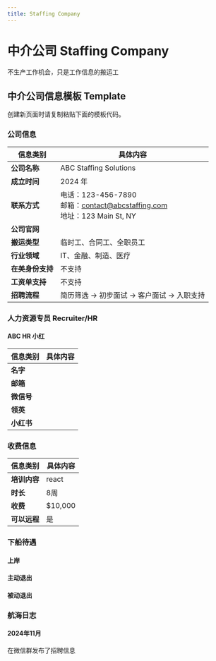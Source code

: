 ```yaml
---
title: Staffing Company
---
```

# 中介公司 Staffing Company

不生产工作机会，只是工作信息的搬运工

## 中介公司信息模板 Template

创建新页面时请复制粘贴下面的模板代码。

### 公司信息
| 信息类别       | 具体内容                                                              |
|------------|-------------------------------------------------------------------|
| **公司名称**   | ABC Staffing Solutions                                            |
| **成立时间**   | 2024 年                                                            |
| **联系方式**   | 电话：123-456-7890<br>邮箱：contact@abcstaffing.com<br>地址：123 Main St, NY |
| **公司官网**   |                                                                   |
| **搬运类型**   | 临时工、合同工、全职员工                                                      |
| **行业领域**   | IT、金融、制造、医疗                                                       |
| **在美身份支持** | 不支持                                                               |
| **工资单支持**  | 不支持                                                               |
| **招聘流程**   | 简历筛选 → 初步面试 → 客户面试 → 入职支持                                         |

### 人力资源专员 Recruiter/HR

#### ABC HR 小红
| 信息类别    | 具体内容 |
|---------|------|
| **名字**  |      |
| **邮箱**  |      |
| **微信号** |      |
| **领英**  |      |
| **小红书** |      |

### 收费信息

| 信息类别     | 具体内容    |
|----------|---------|
| **培训内容** | react   |
| **时长**   | 8周      |
| **收费**   | $10,000 |
| **可以远程** | 是       |

### 下船待遇

#### 上岸

#### 主动退出

#### 被动退出

### 航海日志

#### 2024年11月

在微信群发布了招聘信息